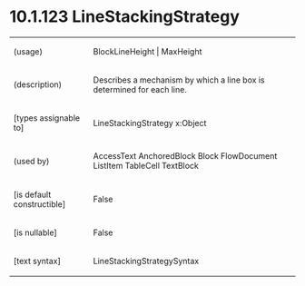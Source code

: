 <html dir="LTR" xmlns:mshelp="http://msdn.microsoft.com/mshelp" xmlns:ddue="http://ddue.schemas.microsoft.com/authoring/2003/5" xmlns:xlink="http://www.w3.org/1999/xlink" xmlns:tool="http://www.microsoft.com/tooltip"><body><input type="hidden" id="userDataCache" class="userDataStyle"><input type="hidden" id="hiddenScrollOffset"><img id="dropDownImage" style="display:none; height:0; width:0;" src="../local/drpdown.gif"><img id="dropDownHoverImage" style="display:none; height:0; width:0;" src="../local/drpdown_orange.gif"><img id="collapseImage" style="display:none; height:0; width:0;" src="../local/collapse.gif"><img id="expandImage" style="display:none; height:0; width:0;" src="../local/exp.gif"><img id="collapseAllImage" style="display:none; height:0; width:0;" src="../local/collall.gif"><img id="expandAllImage" style="display:none; height:0; width:0;" src="../local/expall.gif"><img id="copyImage" style="display:none; height:0; width:0;" src="../local/copycode.gif"><img id="copyHoverImage" style="display:none; height:0; width:0;" src="../local/copycodeHighlight.gif"><div id="header"><h1 class="heading">10.1.123 LineStackingStrategy</h1></div><div id="mainSection"><div id="mainBody"><div id="allHistory" class="saveHistory" onsave="saveAll()" onload="loadAll()"></div>
			<div id="sectionSection0" class="section" name="collapseableSection"><content xmlns="http://ddue.schemas.microsoft.com/authoring/2003/5" xmlns:wsd="http://wsdev.schemas.microsoft.com/authoring/2008/2" xmlns:msxsl="urn:schemas-microsoft-com:xslt" xmlns:script="urn:script" xmlns:build="urn:build">
				</content></div><div id="sectionSection1" class="section" name="collapseableSection"><content xmlns="http://ddue.schemas.microsoft.com/authoring/2003/5" xmlns:wsd="http://wsdev.schemas.microsoft.com/authoring/2008/2" xmlns:msxsl="urn:schemas-microsoft-com:xslt" xmlns:script="urn:script" xmlns:build="urn:build">
					<p xmlns=""><b></b></p><table class="ProtocolAuthoredTable" xmlns=""><tr>
								<td>
									<p>(usage)</p>
								</td>
								<td>
									<p>BlockLineHeight | MaxHeight</p>
								</td>
							</tr><tr>
							<td>
								<p>(description)</p>
							</td>
							<td>
								<p>Describes a mechanism by which a line box is determined for each line.</p>
							</td>
						</tr><tr>
							<td>
								<p>[types assignable to]</p>
							</td>
							<td>
								<p>LineStackingStrategy x:Object</p>
							</td>
						</tr><tr>
							<td>
								<p>(used by)</p>
							</td>
							<td>
								<p>AccessText AnchoredBlock Block FlowDocument ListItem TableCell TextBlock</p>
							</td>
						</tr><tr>
							<td>
								<p>[is default constructible]</p>
							</td>
							<td>
								<p>False</p>
							</td>
						</tr><tr>
							<td>
								<p>[is nullable]</p>
							</td>
							<td>
								<p>False</p>
							</td>
						</tr><tr>
							<td>
								<p>[text syntax]</p>
							</td>
							<td>
								<p>LineStackingStrategySyntax</p>
							</td>
						</tr></table>
				</content></div><!--[if gte IE 5]>
			<tool:tip element="languageFilterToolTip" avoidmouse="false"/>
		<![endif]--></div><a name="feedback"></a><span></span></div></body></html>